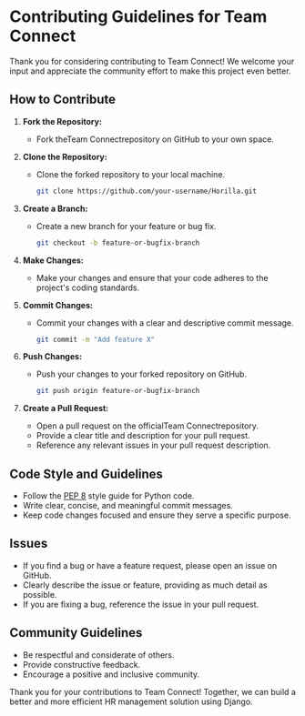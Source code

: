 # Contributing Guidelines for Team Connect

Thank you for considering contributing to Team Connect! We welcome your input and appreciate the community effort to make this project even better.

## How to Contribute

1. **Fork the Repository:**
   - Fork theTeam Connectrepository on GitHub to your own space.

2. **Clone the Repository:**
   - Clone the forked repository to your local machine.

     ```bash
     git clone https://github.com/your-username/Horilla.git
     ```

3. **Create a Branch:**
   - Create a new branch for your feature or bug fix.

     ```bash
     git checkout -b feature-or-bugfix-branch
     ```

4. **Make Changes:**
   - Make your changes and ensure that your code adheres to the project's coding standards.

5. **Commit Changes:**
   - Commit your changes with a clear and descriptive commit message.

     ```bash
     git commit -m "Add feature X"
     ```

6. **Push Changes:**
   - Push your changes to your forked repository on GitHub.

     ```bash
     git push origin feature-or-bugfix-branch
     ```

7. **Create a Pull Request:**
   - Open a pull request on the officialTeam Connectrepository.
   - Provide a clear title and description for your pull request.
   - Reference any relevant issues in your pull request description.

## Code Style and Guidelines

- Follow the [PEP 8](https://pep8.org/) style guide for Python code.
- Write clear, concise, and meaningful commit messages.
- Keep code changes focused and ensure they serve a specific purpose.

## Issues

- If you find a bug or have a feature request, please open an issue on GitHub.
- Clearly describe the issue or feature, providing as much detail as possible.
- If you are fixing a bug, reference the issue in your pull request.

## Community Guidelines

- Be respectful and considerate of others.
- Provide constructive feedback.
- Encourage a positive and inclusive community.

Thank you for your contributions to Team Connect! Together, we can build a better and more efficient HR management solution using Django.

